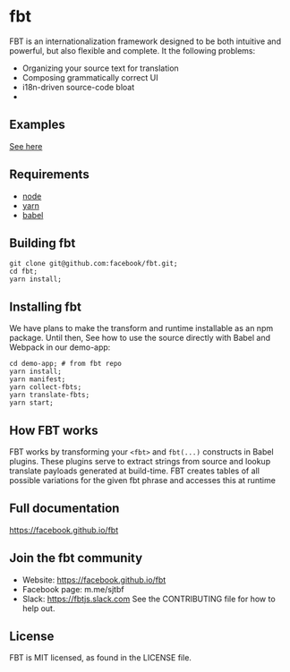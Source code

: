 # fbt 
FBT is an internationalization framework designed to be both intuitive and powerful, but also flexible and complete.  It the following problems:
* Organizing your source text for translation
* Composing grammatically correct UI
* i18n-driven source-code bloat
* 

## Examples
[See here](https://github.com/facebook/fbt)

## Requirements
* [node](https://nodejs.org/)
* [yarn](https://yarnpkg.com/)
* [babel](https://babeljs.io/)

## Building fbt
```
git clone git@github.com:facebook/fbt.git;
cd fbt;
yarn install;
```

## Installing fbt
We have plans to make the transform and runtime installable as an npm package. Until then,
See how to use the source directly with Babel and Webpack in our demo-app:

```
cd demo-app; # from fbt repo
yarn install;
yarn manifest;
yarn collect-fbts;
yarn translate-fbts;
yarn start;
```

## How FBT works
FBT works by transforming your `<fbt>` and `fbt(...)` constructs in
Babel plugins.  These plugins serve to extract strings from source and
lookup translate payloads generated at build-time.  FBT creates tables
of all possible variations for the given fbt phrase and accesses this
at runtime

## Full documentation
https://facebook.github.io/fbt

## Join the fbt community
* Website: https://facebook.github.io/fbt
* Facebook page: m.me/sjtbf
* Slack: https://fbtjs.slack.com
See the CONTRIBUTING file for how to help out.

## License
FBT is MIT licensed, as found in the LICENSE file.
